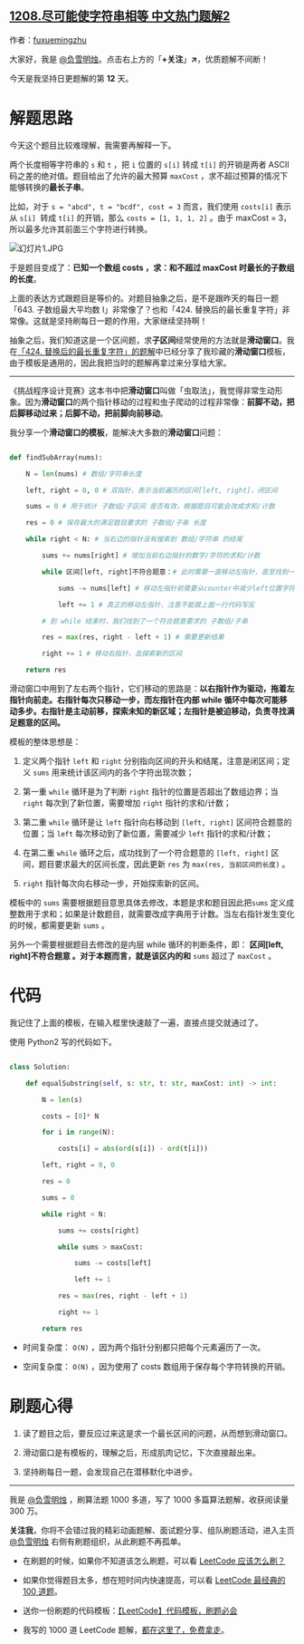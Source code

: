 ## [1208.尽可能使字符串相等 中文热门题解2](https://leetcode.cn/problems/get-equal-substrings-within-budget/solutions/100000/fen-xiang-zhen-cang-de-hua-dong-chuang-k-e3rd)

作者：[fuxuemingzhu](https://leetcode.cn/u/fuxuemingzhu)

大家好，我是 [@负雪明烛](https://leetcode-cn.com/u/fuxuemingzhu/)。点击右上方的「**+关注**」**↗**，优质题解不间断！

今天是我坚持日更题解的第 **12** 天。

# 解题思路


今天这个题目比较难理解，我需要再解释一下。


两个长度相等字符串的 `s` 和 `t` ，把 `i` 位置的 `s[i]` 转成 `t[i]` 的开销是两者 ASCII 码之差的绝对值。题目给出了允许的最大预算 `maxCost` ，求不超过预算的情况下能够转换的**最长子串**。


比如，对于 `s = "abcd", t = "bcdf", cost = 3` 而言，我们使用 `costs[i]` 表示从 `s[i]`  转成 `t[i]` 的开销，那么 `costs = [1, 1, 1, 2]` 。由于 maxCost = 3， 所以最多允许其前面三个字符进行转换。


![幻灯片1.JPG](https://pic.leetcode-cn.com/1612486268-iJXYou-file_1612486268430)
于是题目变成了：**已知一个数组 costs ，求：和不超过 maxCost 时最长的子数组的长度**。


上面的表达方式跟题目是等价的。对题目抽象之后，是不是跟昨天的每日一题「643. 子数组最大平均数 I」非常像了？也和「424. 替换后的最长重复字符」非常像。这就是坚持刷每日一题的作用，大家继续坚持啊！


抽象之后，我们知道这是一个区间题，求**子区间**经常使用的方法就是**滑动窗口**。我在[「424. 替换后的最长重复字符」的题解](https://leetcode-cn.com/problems/longest-repeating-character-replacement/solution/fen-xiang-zhen-cang-de-shuang-zhi-zhen-m-fdsk/)中已经分享了我珍藏的**滑动窗口**模板，由于模板是通用的，因此我把当时的题解再拿过来分享给大家。

---

《挑战程序设计竞赛》这本书中把**滑动窗口**叫做「虫取法」，我觉得非常生动形象。因为**滑动窗口**的两个指针移动的过程和虫子爬动的过程非常像：**前脚不动，把后脚移动过来；后脚不动，把前脚向前移动**。


我分享一个**滑动窗口的模板**，能解决大多数的**滑动窗口**问题：


```python
def findSubArray(nums):
    N = len(nums) # 数组/字符串长度
    left, right = 0, 0 # 双指针，表示当前遍历的区间[left, right]，闭区间
    sums = 0 # 用于统计 子数组/子区间 是否有效，根据题目可能会改成求和/计数
    res = 0 # 保存最大的满足题目要求的 子数组/子串 长度
    while right < N: # 当右边的指针没有搜索到 数组/字符串 的结尾
        sums += nums[right] # 增加当前右边指针的数字/字符的求和/计数
        while 区间[left, right]不符合题意：# 此时需要一直移动左指针，直至找到一个符合题意的区间
            sums -= nums[left] # 移动左指针前需要从counter中减少left位置字符的求和/计数
            left += 1 # 真正的移动左指针，注意不能跟上面一行代码写反
        # 到 while 结束时，我们找到了一个符合题意要求的 子数组/子串
        res = max(res, right - left + 1) # 需要更新结果
        right += 1 # 移动右指针，去探索新的区间
    return res
```


滑动窗口中用到了左右两个指针，它们移动的思路是：**以右指针作为驱动，拖着左指针向前走。右指针每次只移动一步，而左指针在内部 while 循环中每次可能移动多步。右指针是主动前移，探索未知的新区域；左指针是被迫移动，负责寻找满足题意的区间。**


模板的整体思想是：


1. 定义两个指针 `left` 和 `right` 分别指向区间的开头和结尾，注意是闭区间；定义 `sums` 用来统计该区间内的各个字符出现次数；
1. 第一重 `while` 循环是为了判断 `right` 指针的位置是否超出了数组边界；当 `right` 每次到了新位置，需要增加 `right` 指针的求和/计数；
1. 第二重 `while` 循环是让 `left` 指针向右移动到 `[left, right]` 区间符合题意的位置；当 `left` 每次移动到了新位置，需要减少 `left` 指针的求和/计数；
1. 在第二重 `while` 循环之后，成功找到了一个符合题意的 `[left, right]` 区间，题目要求最大的区间长度，因此更新 `res` 为 `max(res, 当前区间的长度)` 。
1. `right` 指针每次向右移动一步，开始探索新的区间。



模板中的 `sums` 需要根据题目意思具体去修改，本题是求和题目因此把`sums` 定义成整数用于求和；如果是计数题目，就需要改成字典用于计数。当左右指针发生变化的时候，都需要更新 `sums` 。

另外一个需要根据题目去修改的是内层 while 循环的判断条件，即： **区间[left, right]不符合题意 **。对于本题而言，就是该区内的**和** `sums` 超过了 `maxCost` 。

# 代码


我记住了上面的模板，在输入框里快速敲了一遍，直接点提交就通过了。

使用 Python2 写的代码如下。

```python
class Solution:
    def equalSubstring(self, s: str, t: str, maxCost: int) -> int:
        N = len(s)
        costs = [0]* N
        for i in range(N):
            costs[i] = abs(ord(s[i]) - ord(t[i]))
        left, right = 0, 0
        res = 0
        sums = 0
        while right < N:
            sums += costs[right]
            while sums > maxCost:
                sums -= costs[left]
                left += 1
            res = max(res, right - left + 1)
            right += 1
        return res
```


- 时间复杂度： `O(N)` ，因为两个指针分别都只把每个元素遍历了一次。
- 空间复杂度： `O(N)` ，因为使用了 costs 数组用于保存每个字符转换的开销。

# 刷题心得



1. 读了题目之后，要反应过来这是求一个最长区间的问题，从而想到滑动窗口。
1. 滑动窗口是有模板的，理解之后，形成肌肉记忆，下次直接敲出来。
1. 坚持刷每日一题，会发现自己在潜移默化中进步。



---

我是 [@负雪明烛](https://leetcode-cn.com/u/fuxuemingzhu/) ，刷算法题 1000 多道，写了 1000 多篇算法题解，收获阅读量 300 万。
**关注我**，你将不会错过我的精彩动画题解、面试题分享、组队刷题活动，进入主页 [@负雪明烛](https://leetcode-cn.com/u/fuxuemingzhu/) 右侧有刷题组织，从此刷题不再孤单。

- 在刷题的时候，如果你不知道该怎么刷题，可以看 [LeetCode 应该怎么刷？](https://mp.weixin.qq.com/s/viDYrSlF5INEhVWiJhM2EQ)
- 如果你觉得题目太多，想在短时间内快速提高，可以看 [LeetCode 最经典的 100 道题](https://mp.weixin.qq.com/s/e51CEkEP6Wz850JYbgz8dw)。
- 送你一份刷题的代码模板：[【LeetCode】代码模板，刷题必会](https://blog.csdn.net/fuxuemingzhu/article/details/101900729)
- 我写的 1000 道 LeetCode 题解，[都在这里了，免费拿走](https://fuxuemingzhu.cn/)。
